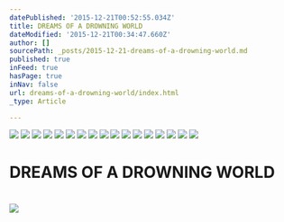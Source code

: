 ```yaml
---
datePublished: '2015-12-21T00:52:55.034Z'
title: DREAMS OF A DROWNING WORLD
dateModified: '2015-12-21T00:34:47.660Z'
author: []
sourcePath: _posts/2015-12-21-dreams-of-a-drowning-world.md
published: true
inFeed: true
hasPage: true
inNav: false
url: dreams-of-a-drowning-world/index.html
_type: Article

---
```

![](https://the-grid-user-content.s3-us-west-2.amazonaws.com/f17469d5-daba-43be-8155-c529be7ed3d0.jpg)
![](https://the-grid-user-content.s3-us-west-2.amazonaws.com/d3e97760-7e7a-4841-91d3-856deeab3733.jpg)
![](https://the-grid-user-content.s3-us-west-2.amazonaws.com/cde8e48a-d3c6-4807-b69a-b6f1b99c9c42.jpg)
![](https://the-grid-user-content.s3-us-west-2.amazonaws.com/68f90e48-69d3-4fab-864b-570e91c52393.jpg)
![](https://the-grid-user-content.s3-us-west-2.amazonaws.com/c9833910-f127-47f8-977a-eb5b883938d7.jpg)
![](https://the-grid-user-content.s3-us-west-2.amazonaws.com/ee6ce3d1-18dd-4096-8e7b-747920106d55.jpg)
![](https://the-grid-user-content.s3-us-west-2.amazonaws.com/40246cd8-1082-477e-9d63-5a12935dbe0e.jpg)
![](https://the-grid-user-content.s3-us-west-2.amazonaws.com/9686d20b-576f-40d7-894e-672a063d17ef.jpg)
![](https://the-grid-user-content.s3-us-west-2.amazonaws.com/caafbce9-f717-4256-a4df-65c3b299c29f.jpg)
![](https://the-grid-user-content.s3-us-west-2.amazonaws.com/45d62be9-c89d-45df-bdb0-e1eccfe027f9.jpg)
![](https://the-grid-user-content.s3-us-west-2.amazonaws.com/96b43fda-f79d-4f53-8e94-b63cfb07dc7c.jpg)
![](https://the-grid-user-content.s3-us-west-2.amazonaws.com/c94a2810-ab84-4cd8-b568-840974f2bd87.jpg)
![](https://the-grid-user-content.s3-us-west-2.amazonaws.com/9c8ca9bb-af4b-4048-8de6-7c40170e1713.jpg)
![](https://the-grid-user-content.s3-us-west-2.amazonaws.com/43ec5000-d2e9-4713-846f-8a9f4a3651e9.jpg)
![](https://the-grid-user-content.s3-us-west-2.amazonaws.com/bdb73334-2cb2-47b0-9cff-db29fe16c57f.jpg)
![](https://the-grid-user-content.s3-us-west-2.amazonaws.com/a84426cf-c836-4bf4-bdd3-2c8d6e7a6044.jpg)
![](https://the-grid-user-content.s3-us-west-2.amazonaws.com/21f2a428-b21a-4f48-8161-133358538705.jpg)

# DREAMS OF A DROWNING WORLD

# ![](https://the-grid-user-content.s3-us-west-2.amazonaws.com/cbbc3a1d-acdb-419c-86da-b750dd261ff7.jpg)